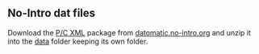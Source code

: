 
## No-Intro dat files
Download the [P/C XML](https://datomatic.no-intro.org/index.php?page=download&s=64&op=daily) package from [datomatic.no-intro.org](https://datomatic.no-intro.org/) and unzip it into the [data](./data) folder keeping its own folder.
